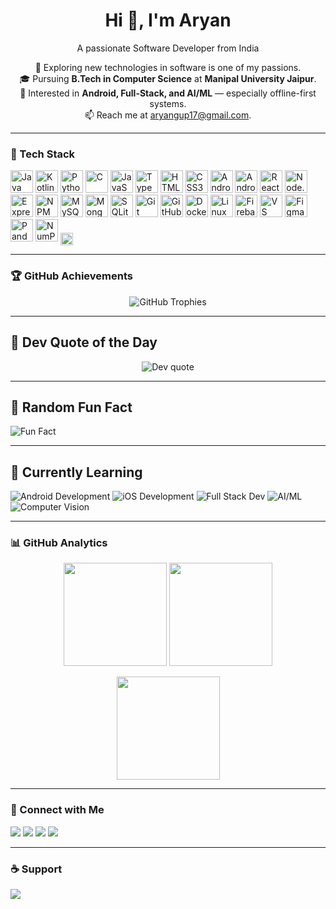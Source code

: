 <!-- Profile README for Aryan Gupta -->
<!-- Tip: rename this repo to your GitHub username exactly: AryanGupta1112/AryanGupta1112 -->

<h1 align="center">Hi 👋, I'm Aryan</h1>
<p align="center">A passionate Software Developer from India</p>

<p align="center">
  🚀 Exploring new technologies in software is one of my passions.<br/>
  🎓 Pursuing <b>B.Tech in Computer Science</b> at <b>Manipal University Jaipur</b>.<br/>
  🤖 Interested in <b>Android, Full-Stack, and AI/ML</b> — especially offline-first systems.<br/>
  📫 Reach me at <a href="mailto:aryangup17@gmail.com">aryangup17@gmail.com</a>.
</p>

---

### 🧰 Tech Stack
<p align="left">
  <!-- Languages -->
  <img src="https://cdn.jsdelivr.net/gh/devicons/devicon/icons/java/java-original.svg" height="36" alt="Java"/>
  <img src="https://cdn.jsdelivr.net/gh/devicons/devicon/icons/kotlin/kotlin-original.svg" height="36" alt="Kotlin"/>
  <img src="https://cdn.jsdelivr.net/gh/devicons/devicon/icons/python/python-original.svg" height="36" alt="Python"/>
  <img src="https://cdn.jsdelivr.net/gh/devicons/devicon/icons/c/c-original.svg" height="36" alt="C"/>
  <img src="https://cdn.jsdelivr.net/gh/devicons/devicon/icons/javascript/javascript-original.svg" height="36" alt="JavaScript"/>
  <img src="https://cdn.jsdelivr.net/gh/devicons/devicon/icons/typescript/typescript-original.svg" height="36" alt="TypeScript"/>
  <img src="https://cdn.jsdelivr.net/gh/devicons/devicon/icons/html5/html5-original.svg" height="36" alt="HTML5"/>
  <img src="https://cdn.jsdelivr.net/gh/devicons/devicon/icons/css3/css3-original.svg" height="36" alt="CSS3"/>

  <!-- Mobile & Android -->
  <img src="https://cdn.jsdelivr.net/gh/devicons/devicon/icons/android/android-original.svg" height="36" alt="Android"/>
  <img src="https://cdn.jsdelivr.net/gh/devicons/devicon/icons/androidstudio/androidstudio-original.svg" height="36" alt="Android Studio"/>

  <!-- Web/Backend -->
  <img src="https://cdn.jsdelivr.net/gh/devicons/devicon/icons/react/react-original.svg" height="36" alt="React"/>
  <img src="https://cdn.jsdelivr.net/gh/devicons/devicon/icons/nodejs/nodejs-original.svg" height="36" alt="Node.js"/>
  <img src="https://cdn.jsdelivr.net/gh/devicons/devicon/icons/express/express-original.svg" height="36" alt="Express"/>
  <img src="https://cdn.jsdelivr.net/gh/devicons/devicon/icons/npm/npm-original-wordmark.svg" height="36" alt="NPM"/>

  <!-- Databases -->
  <img src="https://cdn.jsdelivr.net/gh/devicons/devicon/icons/mysql/mysql-original.svg" height="36" alt="MySQL"/>
  <img src="https://cdn.jsdelivr.net/gh/devicons/devicon/icons/mongodb/mongodb-original.svg" height="36" alt="MongoDB"/>
  <img src="https://cdn.jsdelivr.net/gh/devicons/devicon/icons/sqlite/sqlite-original.svg" height="36" alt="SQLite"/>

  <!-- Tools & Infra -->
  <img src="https://cdn.jsdelivr.net/gh/devicons/devicon/icons/git/git-original.svg" height="36" alt="Git"/>
  <img src="https://cdn.jsdelivr.net/gh/devicons/devicon/icons/github/github-original.svg" height="36" alt="GitHub"/>
  <img src="https://cdn.jsdelivr.net/gh/devicons/devicon/icons/docker/docker-plain.svg" height="36" alt="Docker"/>
  <img src="https://cdn.jsdelivr.net/gh/devicons/devicon/icons/linux/linux-original.svg" height="36" alt="Linux"/>
  <img src="https://cdn.jsdelivr.net/gh/devicons/devicon/icons/firebase/firebase-plain.svg" height="36" alt="Firebase"/>
  <img src="https://cdn.jsdelivr.net/gh/devicons/devicon/icons/vscode/vscode-original.svg" height="36" alt="VS Code"/>
  <img src="https://cdn.jsdelivr.net/gh/devicons/devicon/icons/figma/figma-original.svg" height="36" alt="Figma"/>

  <!-- AI/ML -->
  <img src="https://cdn.jsdelivr.net/gh/devicons/devicon/icons/pandas/pandas-original.svg" height="36" alt="Pandas"/>
  <img src="https://cdn.jsdelivr.net/gh/devicons/devicon/icons/numpy/numpy-original.svg" height="36" alt="NumPy"/>
  <img src="https://img.shields.io/badge/HuggingFace-black?logo=huggingface&logoColor=yellow" height="20" style="vertical-align:middle" alt="Hugging Face"/>
</p>

---

### 🏆 GitHub Achievements
<!-- Replace YOUR-HOLOPIN-USER with your holopin username -->
<p align="center">
  <img src="https://github-profile-trophy.vercel.app/?username=AryanGupta1112&theme=darkhub&no-frame=true&margin-w=5&margin-h=5" alt="GitHub Trophies"/>
</p>

---

## 💬 Dev Quote of the Day
<p align="center">
  <img src="https://quotes-github-readme.vercel.app/api?type=horizontal&theme=radical" alt="Dev quote" />
</p>

---

## 🤖 Random Fun Fact
![Fun Fact](https://readme-jokes.vercel.app/api?theme=radical)

---

## 🧩 Currently Learning
![Android Development](https://img.shields.io/badge/-Android%20Development-3DDC84?logo=android&logoColor=white&style=for-the-badge)
![iOS Development](https://img.shields.io/badge/-iOS%20Development-000000?logo=apple&logoColor=white&style=for-the-badge)
![Full Stack Dev](https://img.shields.io/badge/-Full%20Stack%20Development-brightgreen)
![AI/ML](https://img.shields.io/badge/-AI%2FML-ff69b4?style=for-the-badge)
![Computer Vision](https://img.shields.io/badge/-Computer%20Vision-blue)

---

### 📊 GitHub Analytics
<p align="center">
  <!-- Stats -->
  <img src="https://github-readme-stats.vercel.app/api?username=AryanGupta1112&show_icons=true&theme=radical" height="165" />
  <img src="https://github-readme-streak-stats.herokuapp.com/?user=AryanGupta1112&theme=radical" height="165" />
</p>

<p align="center">
  <!-- Top Languages -->
  <img src="https://github-readme-stats.vercel.app/api/top-langs/?username=AryanGupta1112&layout=compact&theme=radical" height="165" />
</p>

<!-- Optional: Activity Graph -->
<!--
<p align="center">
  <img src="https://github-readme-activity-graph.vercel.app/graph?username=AryanGupta1112&theme=react-dark" />
</p>
-->

---

### 🤝 Connect with Me
<p align="left">
  <a href="mailto:aryangup17@gmail.com"><img src="https://img.shields.io/badge/Email-D14836?logo=gmail&logoColor=white" /></a>
  <a href="https://www.linkedin.com/in/aryan-gupta-029a50248" target="_blank"><img src="https://img.shields.io/badge/LinkedIn-0A66C2?logo=linkedin&logoColor=white" /></a>
  <a href="https://github.com/AryanGupta1112" target="_blank"><img src="https://img.shields.io/badge/GitHub-171515?logo=github&logoColor=white" /></a>
  <a href="https://legal-ai-assistant-rho.vercel.app" target="_blank"><img src="https://img.shields.io/badge/Project-Legal%20AI%20Assistant-111?logo=vercel" /></a>
  <!-- Add more: Instagram, X, Behance, Medium, etc. -->
</p>

---

### ☕ Support
<!-- Replace with your link or remove this secton -->
<a href="https://www.buymeacoffee.com/aryangup17n" target="_blank">
  <img src="https://img.shields.io/badge/Buy%20me%20a%20coffee-FFDD00?logo=buymeacoffee&logoColor=black" />
</a>

